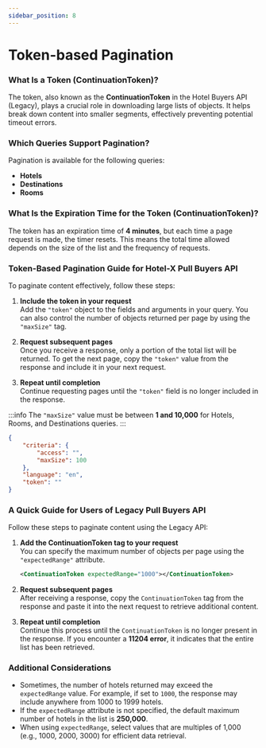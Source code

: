 ```yaml
---
sidebar_position: 8
---
```


# Token-based Pagination

### What Is a Token (ContinuationToken)?

The token, also known as the **ContinuationToken** in the Hotel Buyers API (Legacy), plays a crucial role in downloading large lists of objects. It helps break down content into smaller segments, effectively preventing potential timeout errors.

### Which Queries Support Pagination?

Pagination is available for the following queries:

- **Hotels**
- **Destinations**
- **Rooms**

### What Is the Expiration Time for the Token (ContinuationToken)?

The token has an expiration time of **4 minutes**, but each time a page request is made, the timer resets. This means the total time allowed depends on the size of the list and the frequency of requests.

### Token-Based Pagination Guide for Hotel-X Pull Buyers API

To paginate content effectively, follow these steps:

1. **Include the token in your request**  
   Add the `"token"` object to the fields and arguments in your query. You can also control the number of objects returned per page by using the `"maxSize"` tag.

2. **Request subsequent pages**  
   Once you receive a response, only a portion of the total list will be returned. To get the next page, copy the `"token"` value from the response and include it in your next request.

3. **Repeat until completion**  
   Continue requesting pages until the `"token"` field is no longer included in the response.

:::info
The `"maxSize"` value must be between **1 and 10,000** for Hotels, Rooms, and Destinations queries.
:::

```json
{
    "criteria": {
        "access": "",
        "maxSize": 100
    },
    "language": "en",
    "token": ""
}
```

### A Quick Guide for Users of Legacy Pull Buyers API 

Follow these steps to paginate content using the Legacy API:

1. **Add the ContinuationToken tag to your request**  
   You can specify the maximum number of objects per page using the `"expectedRange"` attribute.

    ```xml
    <ContinuationToken expectedRange="1000"></ContinuationToken>
    ```

2. **Request subsequent pages**  
   After receiving a response, copy the `ContinuationToken` tag from the response and paste it into the next request to retrieve additional content.

3. **Repeat until completion**  
   Continue this process until the `ContinuationToken` is no longer present in the response. If you encounter a **11204 error**, it indicates that the entire list has been retrieved.

### Additional Considerations

- Sometimes, the number of hotels returned may exceed the `expectedRange` value. For example, if set to `1000`, the response may include anywhere from 1000 to 1999 hotels.  
- If the `expectedRange` attribute is not specified, the default maximum number of hotels in the list is **250,000**.  
- When using `expectedRange`, select values that are multiples of 1,000 (e.g., 1000, 2000, 3000) for efficient data retrieval.  
